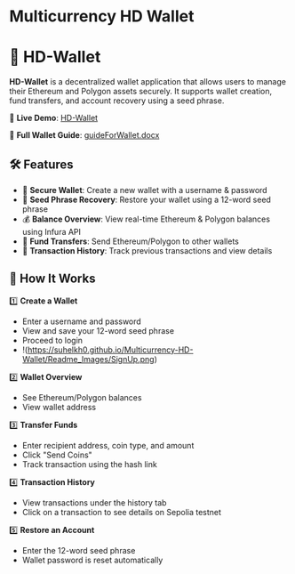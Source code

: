 # Multicurrency HD Wallet
# 🚀 HD-Wallet

**HD-Wallet** is a decentralized wallet application that allows users to manage their Ethereum and Polygon assets securely. It supports wallet creation, fund transfers, and account recovery using a seed phrase.

🔗 **Live Demo**: [HD-Wallet](https://suhelkh0.github.io/Multicurrency-HD-Wallet/
)  

📖 **Full Wallet Guide**: [guideForWallet.docx](https://suhelkh0.github.io/Multicurrency-HD-Wallet/guideForWallet.docx)

## 🛠️ Features
- 🔐 **Secure Wallet**: Create a new wallet with a username & password
- 💾 **Seed Phrase Recovery**: Restore your wallet using a 12-word seed phrase
- 💰 **Balance Overview**: View real-time Ethereum & Polygon balances using Infura API
- 🔄 **Fund Transfers**: Send Ethereum/Polygon to other wallets
- 📜 **Transaction History**: Track previous transactions and view details

## 📜 How It Works
1️⃣ **Create a Wallet**
- Enter a username and password
- View and save your 12-word seed phrase
- Proceed to login
- !(https://suhelkh0.github.io/Multicurrency-HD-Wallet/Readme_Images/SignUp.png)
  

2️⃣ **Wallet Overview**
- See Ethereum/Polygon balances
- View wallet address

3️⃣ **Transfer Funds**
- Enter recipient address, coin type, and amount
- Click "Send Coins"
- Track transaction using the hash link

4️⃣ **Transaction History**
- View transactions under the history tab
- Click on a transaction to see details on Sepolia testnet

5️⃣ **Restore an Account**
- Enter the 12-word seed phrase
- Wallet password is reset automatically
